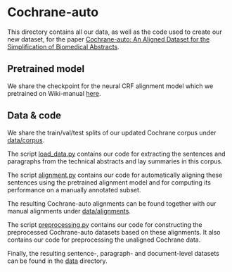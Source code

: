# Cochrane-auto
This directory contains all our data, as well as the code used to create our new dataset, for the paper [Cochrane-auto: An Aligned Dataset for the Simplification of Biomedical Abstracts](https://aclanthology.org/2024.tsar-1.5/).

## Pretrained model
We share the checkpoint for the neural CRF alignment model which we pretrained on Wiki-manual [here](https://drive.google.com/file/d/12FHcrrPdqKgE6R4G7uuTUasuAS9da018/view?usp=sharing).

## Data & code
We share the train/val/test splits of our updated Cochrane corpus under [data/corpus](data/corpus).

The script [load_data.py](load_data.py) contains our code for extracting the sentences and paragraphs from the technical abstracts and lay summaries in this corpus.

The script [alignment.py](alignment.py) contains our code for automatically aligning these sentences using the pretrained alignment model and for computing its performance on a manually annotated subset.

The resulting Cochrane-auto alignments can be found together with our manual alignments under [data/alignments](data/alignments).

The script [preprocessing.py](preprocessing.py) contains our code for constructing the preprocessed Cochrane-auto datasets based on these alignments. It also contains our code for preprocessing the unaligned Cochrane data.

Finally, the resulting sentence-, paragraph- and document-level datasets can be found in the [data](data) directory. 
